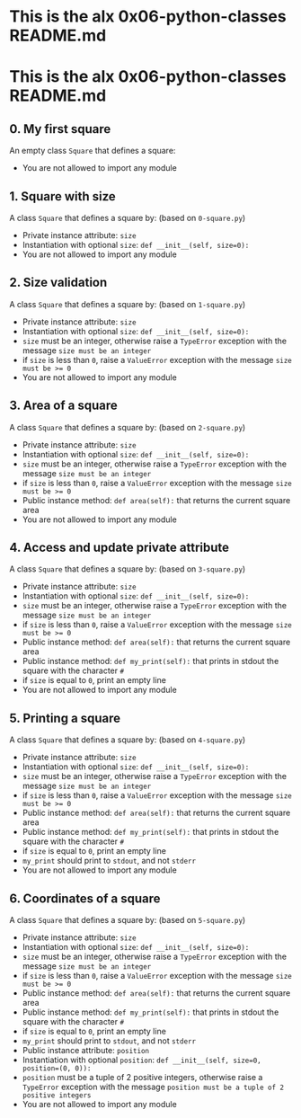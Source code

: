 
# This is the alx 0x06-python-classes README.md

# This is the alx 0x06-python-classes README.md

## 0. My first square

An empty class `Square` that defines a square:

-   You are not allowed to import any module

## 1. Square with size

A class `Square` that defines a square by: (based on `0-square.py`)

-   Private instance attribute: `size`
-  Instantiation with optional `size`: `def __init__(self, size=0):`
-  You are not allowed to import any module

## 2. Size validation

A class `Square` that defines a square by: (based on `1-square.py`)
-   Private instance attribute: `size`
-  Instantiation with optional `size`: `def __init__(self, size=0):`
- `size` must be an integer, otherwise raise a `TypeError` exception with the message `size must be an integer`
- if `size` is less than `0`, raise a `ValueError` exception with the message `size must be >= 0`
- You are not allowed to import any module

## 3. Area of a square

A class `Square` that defines a square by: (based on `2-square.py`)
-   Private instance attribute: `size`
- Instantiation with optional `size`: `def __init__(self, size=0):`
- `size` must be an integer, otherwise raise a `TypeError` exception with the message `size must be an integer`
- if `size` is less than `0`, raise a `ValueError` exception with the message `size must be >= 0`
- Public instance method: `def area(self):` that returns the current square area
- You are not allowed to import any module

## 4. Access and update private attribute

A class `Square` that defines a square by: (based on `3-square.py`)
-   Private instance attribute: `size`
- Instantiation with optional `size`: `def __init__(self, size=0):`
- `size` must be an integer, otherwise raise a `TypeError` exception with the message `size must be an integer`
- if `size` is less than `0`, raise a `ValueError` exception with the message `size must be >= 0`
- Public instance method: `def area(self):` that returns the current square area
- Public instance method: `def my_print(self):` that prints in stdout the square with the character `#`
- if `size` is equal to `0`, print an empty line
- You are not allowed to import any module

## 5. Printing a square

A class `Square` that defines a square by: (based on `4-square.py`)

-   Private instance attribute: `size`
- Instantiation with optional `size`: `def __init__(self, size=0):`
- `size` must be an integer, otherwise raise a `TypeError` exception with the message `size must be an integer`
- if `size` is less than `0`, raise a `ValueError` exception with the message `size must be >= 0`
- Public instance method: `def area(self):` that returns the current square area
- Public instance method: `def my_print(self):` that prints in stdout the square with the character `#`
- if `size` is equal to `0`, print an empty line
- `my_print` should print to `stdout`, and not `stderr`
- You are not allowed to import any module

## 6. Coordinates of a square

A class `Square` that defines a square by: (based on `5-square.py`)
-   Private instance attribute: `size`
- Instantiation with optional `size`: `def __init__(self, size=0):`
- `size` must be an integer, otherwise raise a `TypeError` exception with the message `size must be an integer`
- if `size` is less than `0`, raise a `ValueError` exception with the message `size must be >= 0`
- Public instance method: `def area(self):` that returns the current square area
- Public instance method: `def my_print(self):` that prints in stdout the square with the character `#`
- if `size` is equal to `0`, print an empty line
- `my_print` should print to `stdout`, and not `stderr`
- Public instance attribute: `position`
- Instantiation with optional `position`: `def __init__(self, size=0, position=(0, 0)):`
- `position` must be a tuple of 2 positive integers, otherwise raise a `TypeError` exception with the message `position must be a tuple of 2 positive integers`
- You are not allowed to import any module


